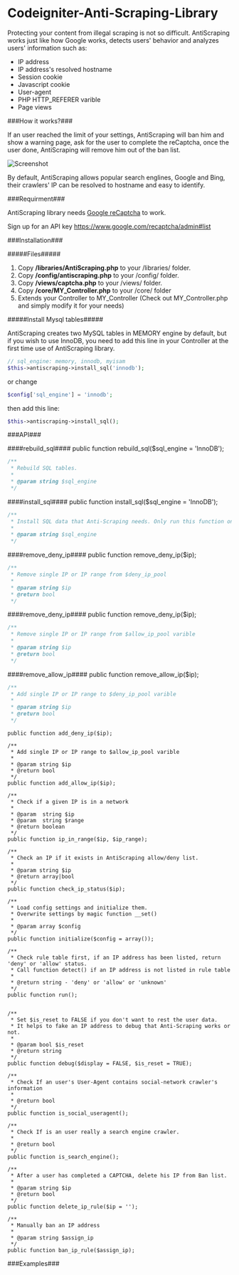 # Codeigniter-Anti-Scraping-Library

Protecting your content from illegal scraping is not so difficult. AntiScraping works just like how Google works, detects users' behavior and analyzes users' information such as:

- IP address
- IP address's resolved hostname
- Session cookie
- Javascript cookie
- User-agent
- PHP HTTP_REFERER varible
- Page views

###How it works?###

If an user reached the limit of your settings, AntiScraping will ban him and show a warning page, ask for the user to complete the reCaptcha, once the user done, AntiScraping will remove him out of the ban list.

![Screenshot](http://i.imgur.com/PvA6WPP.png)

By default, AntiScraping allows popular search englines, Google and Bing, their crawlers' IP can be resolved to hostname and easy to identify.

###Requirment###

AntiScraping library needs [Google reCaptcha](https://github.com/google/recaptcha) to work.

Sign up for an API key https://www.google.com/recaptcha/admin#list

###Installation###

#####Files#####
1. Copy **/libraries/AntiScraping.php** to your /libraries/ folder.
2. Copy **/config/antiscraping.php** to your /config/ folder.
3. Copy **/views/captcha.php** to your /views/ folder.
4. Copy **/core/MY_Controller.php** to your /core/ folder
5. Extends your Controller to MY_Controller (Check out MY_Controller.php and simply modify it for your needs)

#####Install Mysql tables#####

AntiScraping creates two MySQL tables in MEMORY engine by default, but if you wish to use InnoDB, you need to add this line in your Controller at the first time use of AntiScraping library.

```php
// sql_engine: memory, innodb, myisam
$this->antiscraping->install_sql('innodb');
```
or change
```php
$config['sql_engine'] = 'innodb';
```
then add this line:
```php
$this->antiscraping->install_sql();
```

###API###

####rebuild_sql####
public function rebuild_sql($sql_engine = 'InnoDB');
```php
/**
 * Rebuild SQL tables.
 *
 * @param string $sql_engine
 */
```

####install_sql####
public function install_sql($sql_engine = 'InnoDB');
```php
/**
 * Install SQL data that Anti-Scraping needs. Only run this function one time at the beginning.
 *
 * @param string $sql_engine
 */
```

####remove_deny_ip####
public function remove_deny_ip($ip);
```php
/**
 * Remove single IP or IP range from $deny_ip_pool
 *
 * @param string $ip
 * @return bool
 */
 ```
 
####remove_deny_ip####
public function remove_deny_ip($ip);
```php
/**
 * Remove single IP or IP range from $allow_ip_pool varible
 *
 * @param string $ip
 * @return bool
 */
 ```
####remove_allow_ip####
public function remove_allow_ip($ip);
```php
/**
 * Add single IP or IP range to $deny_ip_pool varible
 *
 * @param string $ip
 * @return bool
 */
 ```
    public function add_deny_ip($ip);

    /**
     * Add single IP or IP range to $allow_ip_pool varible
     *
     * @param string $ip
     * @return bool
     */
    public function add_allow_ip($ip);

    /**
     * Check if a given IP is in a network
     *
     * @param  string $ip
     * @param  string $range
     * @return boolean
     */
    public function ip_in_range($ip, $ip_range);

    /**
     * Check an IP if it exists in AntiScraping allow/deny list.
     *
     * @param string $ip
     * @return array|bool
     */
    public function check_ip_status($ip);

    /**
     * Load config settings and initialize them.
     * Overwrite settings by magic function __set()
     *
     * @param array $config
     */
    public function initialize($config = array());

    /**
     * Check rule table first, if an IP address has been listed, return 'deny' or 'allow' status.
     * Call function detect() if an IP address is not listed in rule table
     *
     * @return string - 'deny' or 'allow' or 'unknown'
     */
    public function run();


    /**
     * Set $is_reset to FALSE if you don't want to rest the user data.
     * It helps to fake an IP address to debug that Anti-Scraping works or not.
     *
     * @param bool $is_reset
     * @return string
     */
    public function debug($display = FALSE, $is_reset = TRUE);

    /**
     * Check If an user's User-Agent contains social-network crawler's information
     *
     * @return bool
     */
    public function is_social_useragent();

    /**
     * Check If is an user really a search engine crawler.
     *
     * @return bool
     */
    public function is_search_engine();

    /**
     * After a user has completed a CAPTCHA, delete his IP from Ban list.
     *
     * @param string $ip
     * @return bool
     */
    public function delete_ip_rule($ip = '');

    /**
     * Manually ban an IP address
     *
     * @param string $assign_ip
     */
    public function ban_ip_rule($assign_ip);

###Examples###
